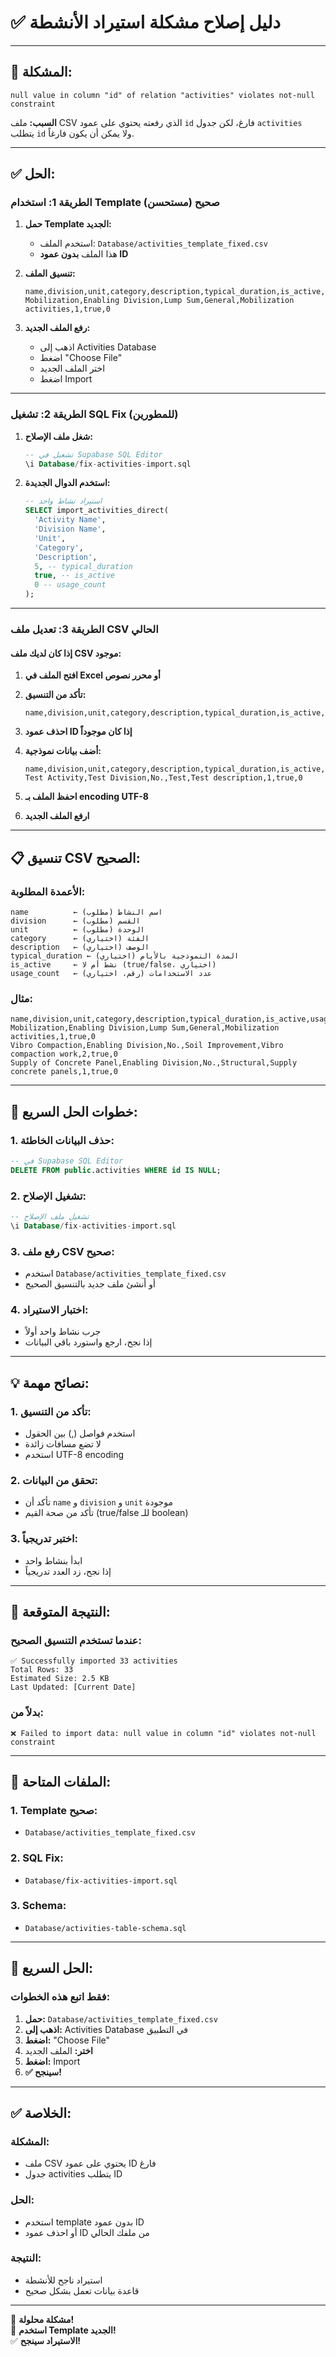 # ✅ **دليل إصلاح مشكلة استيراد الأنشطة**

---

## 🎯 **المشكلة:**

```
null value in column "id" of relation "activities" violates not-null constraint
```

**السبب:** ملف CSV الذي رفعته يحتوي على عمود `id` فارغ، لكن جدول `activities` يتطلب `id` ولا يمكن أن يكون فارغاً.

---

## ✅ **الحل:**

### **الطريقة 1: استخدام Template صحيح (مستحسن)**

1. **حمل Template الجديد:**
   - استخدم الملف: `Database/activities_template_fixed.csv`
   - هذا الملف **بدون عمود ID**

2. **تنسيق الملف:**
   ```csv
   name,division,unit,category,description,typical_duration,is_active,usage_count
   Mobilization,Enabling Division,Lump Sum,General,Mobilization activities,1,true,0
   ```

3. **رفع الملف الجديد:**
   - اذهب إلى Activities Database
   - اضغط "Choose File"
   - اختر الملف الجديد
   - اضغط Import

---

### **الطريقة 2: تشغيل SQL Fix (للمطورين)**

1. **شغل ملف الإصلاح:**
   ```sql
   -- تشغيل في Supabase SQL Editor
   \i Database/fix-activities-import.sql
   ```

2. **استخدم الدوال الجديدة:**
   ```sql
   -- استيراد نشاط واحد
   SELECT import_activities_direct(
     'Activity Name',
     'Division Name', 
     'Unit',
     'Category',
     'Description',
     5, -- typical_duration
     true, -- is_active
     0 -- usage_count
   );
   ```

---

### **الطريقة 3: تعديل ملف CSV الحالي**

#### **إذا كان لديك ملف CSV موجود:**

1. **افتح الملف في Excel أو محرر نصوص**

2. **تأكد من التنسيق:**
   ```
   name,division,unit,category,description,typical_duration,is_active,usage_count
   ```

3. **احذف عمود ID إذا كان موجوداً**

4. **أضف بيانات نموذجية:**
   ```csv
   name,division,unit,category,description,typical_duration,is_active,usage_count
   Test Activity,Test Division,No.,Test,Test description,1,true,0
   ```

5. **احفظ الملف بـ encoding UTF-8**

6. **ارفع الملف الجديد**

---

## 📋 **تنسيق CSV الصحيح:**

### **الأعمدة المطلوبة:**
```
name          ← اسم النشاط (مطلوب)
division      ← القسم (مطلوب)  
unit          ← الوحدة (مطلوب)
category      ← الفئة (اختياري)
description   ← الوصف (اختياري)
typical_duration ← المدة النموذجية بالأيام (اختياري)
is_active     ← نشط أم لا (true/false، اختياري)
usage_count   ← عدد الاستخدامات (رقم، اختياري)
```

### **مثال:**
```csv
name,division,unit,category,description,typical_duration,is_active,usage_count
Mobilization,Enabling Division,Lump Sum,General,Mobilization activities,1,true,0
Vibro Compaction,Enabling Division,No.,Soil Improvement,Vibro compaction work,2,true,0
Supply of Concrete Panel,Enabling Division,No.,Structural,Supply concrete panels,1,true,0
```

---

## 🔧 **خطوات الحل السريع:**

### **1. حذف البيانات الخاطئة:**
```sql
-- في Supabase SQL Editor
DELETE FROM public.activities WHERE id IS NULL;
```

### **2. تشغيل الإصلاح:**
```sql
-- تشغيل ملف الإصلاح
\i Database/fix-activities-import.sql
```

### **3. رفع ملف CSV صحيح:**
- استخدم `Database/activities_template_fixed.csv`
- أو أنشئ ملف جديد بالتنسيق الصحيح

### **4. اختبار الاستيراد:**
- جرب نشاط واحد أولاً
- إذا نجح، ارجع واستورد باقي البيانات

---

## 💡 **نصائح مهمة:**

### **1. تأكد من التنسيق:**
- استخدم فواصل (,) بين الحقول
- لا تضع مسافات زائدة
- استخدم UTF-8 encoding

### **2. تحقق من البيانات:**
- تأكد أن `name` و `division` و `unit` موجودة
- تأكد من صحة القيم (true/false للـ boolean)

### **3. اختبر تدريجياً:**
- ابدأ بنشاط واحد
- إذا نجح، زد العدد تدريجياً

---

## 🎯 **النتيجة المتوقعة:**

### **عندما تستخدم التنسيق الصحيح:**

```
✅ Successfully imported 33 activities
Total Rows: 33
Estimated Size: 2.5 KB
Last Updated: [Current Date]
```

### **بدلاً من:**
```
❌ Failed to import data: null value in column "id" violates not-null constraint
```

---

## 📁 **الملفات المتاحة:**

### **1. Template صحيح:**
- `Database/activities_template_fixed.csv`

### **2. SQL Fix:**
- `Database/fix-activities-import.sql`

### **3. Schema:**
- `Database/activities-table-schema.sql`

---

## 🚀 **الحل السريع:**

### **فقط اتبع هذه الخطوات:**

1. **حمل:** `Database/activities_template_fixed.csv`
2. **اذهب إلى:** Activities Database في التطبيق
3. **اضغط:** "Choose File"
4. **اختر:** الملف الجديد
5. **اضغط:** Import
6. **✅ سينجح!**

---

## ✅ **الخلاصة:**

### **المشكلة:**
- ملف CSV يحتوي على عمود ID فارغ
- جدول activities يتطلب ID

### **الحل:**
- استخدم template بدون عمود ID
- أو احذف عمود ID من ملفك الحالي

### **النتيجة:**
- استيراد ناجح للأنشطة
- قاعدة بيانات تعمل بشكل صحيح

---

🎉 **مشكلة محلولة!**  
📁 **استخدم Template الجديد!**  
✅ **الاستيراد سينجح!**
